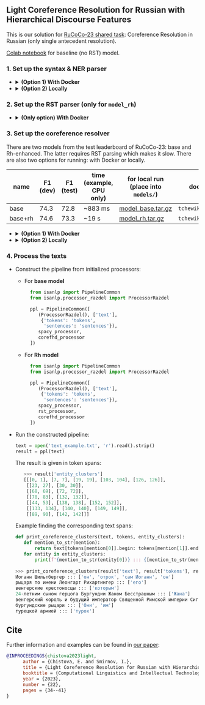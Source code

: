 ## Light Coreference Resolution for Russian with Hierarchical Discourse Features

This is our solution for [RuCoCo-23 shared task](https://www.dialog-21.ru/en/evaluation/2023/rucoco/): Coreference Resolution in Russian (only single antecedent resolution).

[Colab notebook](https://colab.research.google.com/drive/1UvtAsK8SubM0PWCZeWRoq2yLXr8XX9DT?usp=sharing) for baseline (no RST) model.

### 1. Set up the syntax & NER parser

- <details> <summary> <b>(Option 1) With Docker</b> </summary>
  
   * Run the container locally or remotely using the following command:
      ```commandline
         docker run --rm -d -p 3334:3333 --name spacy_ru tchewik/isanlp_spacy:ru
      ```   
   * Connect to it from Python: 
     ```python
     from isanlp.processor_remote import ProcessorRemote
      
     spacy_address = ['0.0.0.0', 3334]
     spacy_processor = (ProcessorRemote(spacy_address[0], spacy_address[1], '0'),
                        ['tokens', 'sentences'],
                        {'lemma': 'lemma',
                         'postag': 'postag',
                         'morph': 'morph',
                         'syntax_dep_tree': 'syntax_dep_tree',
                         'entities': 'entities'})
     ```
  </details>

- <details> <summary> <b>(Option 2) Locally</b> </summary>
  
   * Download the model
      ```commandline
     python -m spacy download ru_core_news_lg
      ``` 
   * Initialize in Python using [`ProcessorSpaCy`](https://github.com/IINemo/isanlp/blob/master/src/isanlp/processor_spacy.py)
      ```python
     from isanlp.processor_spacy import ProcessorSpaCy

     spacy_processor = (ProcessorSpaCy(model_name='ru_core_news_lg'),
                        ['tokens', 'sentences'],
                        {'lemma': 'lemma',
                         'postag': 'postag',
                         'morph': 'morph',
                         'syntax_dep_tree': 'syntax_dep_tree',
                         'entities': 'entities'})
      ```

### 2. Set up the RST parser (only for `model_rh`)

- <details> <summary> <b>(Only option) With Docker</b> </summary>
  
   * Run the container locally or remotely using the following command:
      ```commandline
      docker run --rm -d -p 3335:3333 --name rst_ru tchewik/isanlp_rst:2.1-rstreebank
      ```   
   * Connect to it from Python: 
     ```python
     from isanlp.processor_remote import ProcessorRemote
     
     rst_address = ['0.0.0.0', 3335]
     rst_processor = (ProcessorRemote(rst_address[0], rst_address[1], 'default'),
                      ['text', 'tokens', 'sentences', 'postag', 'morph', 'lemma', 'syntax_dep_tree'],
                      {'rst': 'rst'})
     ```
   
  </details>

### 3. Set up the coreference resolver

There are two models from the test leaderboard of RuCoCo-23: base and Rh-enhanced. The latter requires RST parsing which makes it slow. There are also two options for running: with Docker or locally.

| name    | F1 (dev) | F1 (test) | time (example, <br/>CPU only) | for local run <br/> (place into `models/`)                                     | docker image           |
|---------|----------|-----------|-------------------------------|--------------------------------------------------------------------------------|------------------------|
| base    | 74.3     | 72.8      | ~883 ms                       | [model_base.tar.gz](https://1drv.ms/u/s!AtBVo9P3Lsqihk5asX-XcK0s1CP8?e=vpZm9B) | `tchewik/corefhd:base` |
| base+rh | 74.6     | 73.3      | ~19 s                         | [model_rh.tar.gz](https://1drv.ms/u/s!AtBVo9P3Lsqihk3P5QZfn44v2ldJ?e=EybhCL)   | `tchewik/corefhd:rh`   |


- <details> <summary> <b>(Option 1) With Docker</b> </summary>
  
   * Run the [container](https://hub.docker.com/r/tchewik/isanlp_corefhd) locally or remotely using the following command using selected tag (`base` or `rh`):
      ```commandline
         docker run --rm -d -p 3336:3333 --name corefhd tchewik/isanlp_corefhd:<tag>
      ```   
   * Connect to it from Python: 
     ```python
     from isanlp.processor_remote import ProcessorRemote
     
     coref_address = ['0.0.0.0', 3336]
     
     # Base model
     corefhd = (ProcessorRemote(coref_address[0], coref_address[1], 'default'),
                ['text', 'tokens', 'sentences',
                 'lemma', 'postag', 'syntax_dep_tree', 'entities'],
                {'entity_clusters': 'entity_clusters'})
     
     # Rh model
     corefhd = (ProcessorRemote(coref_address[0], coref_address[1], 'default'),
                ['text', 'tokens', 'sentences',
                 'lemma', 'postag', 'syntax_dep_tree', 'entities', 'rst'],
                {'entity_clusters': 'entity_clusters'})
     ```
   
  </details>

- <details> <summary> <b>(Option 2) Locally</b> </summary>
  
  * Download the model as `models/model_base.tar.gz` or `models/model_rh.tar.gz` (link in the table).
  * Find the python path for allennlp and update for LUKE (see [`load_custom_allennlp_scripts.bash`](load_custom_allennlp_scripts.bash))
  * Initialize in Python using [`ProcessorCorefHD`](processor_corefhd.py):
     ```python
     from processor_corefhd import ProcessorCorefHD

     # Base model
     corefhd_processor = (ProcessorCorefHD(cuda_device=-1, use_discourse=False),
                ['text', 'tokens', 'sentences',
                 'lemma', 'postag', 'syntax_dep_tree', 'entities'],
                {0: 'entity_clusters'})
    
     # Rh model
     corefhd_processor = (ProcessorCorefHD(cuda_device=-1, use_discourse=True),
                ['text', 'tokens', 'sentences',
                 'lemma', 'postag', 'syntax_dep_tree', 'entities', 'rst'],
                {'entity_clusters': 'entity_clusters'})
    ```
  </details>

### 4. Process the texts

   * Construct the pipeline from initialized processors:
     * For <b>base model</b>
        ```python
          from isanlp import PipelineCommon
          from isanlp.processor_razdel import ProcessorRazdel
     
          ppl = PipelineCommon([
             (ProcessorRazdel(), ['text'],
              {'tokens': 'tokens',
               'sentences': 'sentences'}),
             spacy_processor,
             corefhd_processor
          ])
        ```
       
      * For <b>Rh model</b>
        ```python
          from isanlp import PipelineCommon
          from isanlp.processor_razdel import ProcessorRazdel
     
          ppl = PipelineCommon([
             (ProcessorRazdel(), ['text'],
              {'tokens': 'tokens',
               'sentences': 'sentences'}),
             spacy_processor,
             rst_processor,
             corefhd_processor
          ])
        ```
   
* Run the constructed pipeline:
   ```python
   text = open('text_example.txt', 'r').read().strip()
   result = ppl(text)
   ```
  The result is given in token spans:
   ```python
      >>> result['entity_clusters']
      [[[0, 1], [7, 7], [19, 19], [103, 104], [126, 126]],
       [[23, 27], [30, 30]],
       [[68, 69], [72, 72]],
       [[78, 83], [132, 132]],
       [[44, 53], [138, 138], [152, 152]],
       [[133, 134], [140, 140], [149, 149]],
       [[89, 90], [142, 142]]]
   ```
  Example finding the corresponding text spans:
  ```python
  def print_coreference_clusters(text, tokens, entity_clusters):
     def mention_to_str(mention):
         return text[tokens[mention[0]].begin: tokens[mention[1]].end]
     for entity in entity_clusters:
         print(f'{mention_to_str(entity[0])} ::: {[mention_to_str(mention) for mention in entity[1:]]}')
     
  >>> print_coreference_clusters(result['text'], result['tokens'], result['entity_clusters'])
  Иоганн Шильтбергер ::: ['он', 'отрок', 'сам Иоганн', 'он']
  рыцаря по имени Леонгарт Рихартингер ::: ['его']
  венгерские крестоносцы ::: ['которым']
  24-летним сыном герцога Бургундии Жаном Бесстрашным ::: ['Жана']
  венгерский король и будущий император Священной Римской империи Сигизмунд I ::: ['Сигизмунда', 'Сигизмунд']
  бургундские рыцари ::: ['Они', 'им']
  турецкой армией ::: ['турок']
  ```

## Cite
Further information and examples can be found in [our paper](https://www.dialog-21.ru/media/5887/chistovaeplussmirnovi109.pdf):

```bibtex
@INPROCEEDINGS{chistova2023light,
      author = {Chistova, E. and Smirnov, I.},
      title = {Light Coreference Resolution for Russian with Hierarchical Discourse Features},
      booktitle = {Computational Linguistics and Intellectual Technologies. Papers from the Annual International Conference "Dialogue" (2023)},
      year = {2023},
      number = {22},
      pages = {34--41}
}
```
